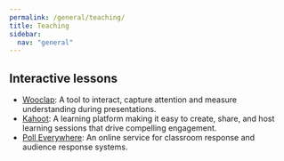 ```yaml
---
permalink: /general/teaching/
title: Teaching
sidebar:
  nav: "general"
---
```


## Interactive lessons

- [Wooclap](https://www.wooclap.com): A tool to interact, capture attention and measure understanding during presentations.
- [Kahoot](https://kahoot.com/): A learning platform making it easy to create, share, and host learning sessions that drive compelling engagement.
- [Poll Everywhere](https://pollev.com/home): An online service for classroom response and audience response systems.

